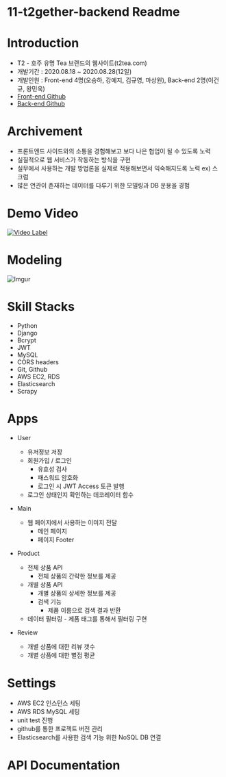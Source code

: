 # 11-t2gether-backend Readme

# Introduction
* T2 - 호주 유명 Tea 브랜드의 웹사이트(t2tea.com)
* 개발기간 : 2020.08.18 ~ 2020.08.28(12일)
* 개발인원 : Front-end 4명(오승하, 강예지, 김규영, 마상원), Back-end 2명(이건규, 왕민욱)
* [Front-end Github](https://github.com/wecode-bootcamp-korea/11-t2gether-frontend)
* [Back-end Github](https://github.com/wecode-bootcamp-korea/11-t2gether-backend)

# Archivement
- 프론트엔드 사이드와의 소통을 경험해보고 보다 나은 협업이 될 수 있도록 노력
- 실질적으로 웹 서비스가 작동하는 방식을 구현
- 실무에서 사용하는 개발 방법론을 실제로 적용해보면서 익숙해지도록 노력 ex) 스크럼
- 많은 연관이 존재하는 데이터를 다루기 위한 모델링과 DB 운용을 경험


# Demo Video
[![Video Label](http://img.youtube.com/vi/_ENyBLFF7VU/0.jpg)](https://youtu.be/_ENyBLFF7VU)

# Modeling
![Imgur](https://i.imgur.com/IkH7lSt.png)

# Skill Stacks
* Python
* Django
* Bcrypt
* JWT
* MySQL
* CORS headers
* Git, Github
* AWS EC2, RDS
* Elasticsearch
* Scrapy

# Apps
* User
	- 유저정보 저장
  - 회원가입 / 로그인
  	- 유효성 검사
    - 패스워드 암호화
    - 로그인 시 JWT Access 토큰 발행
  - 로그인 상태인지 확인하는 데코레이터 함수
 
* Main
  - 웹 페이지에서 사용하는 이미지 전달
    - 메인 페이지
    - 페이지 Footer
   
* Product
  - 전체 상품 API
    - 전체 상품의 간략한 정보를 제공
  - 개별 상품 API
    - 개별 상품의 상세한 정보를 제공
	- 검색 기능
		- 제품 이름으로 검색 결과 반환
  - 데이터 필터링
		- 제품 태그를 통해서 필터링 구현

* Review
  - 개별 상품에 대한 리뷰 갯수
  - 개별 상품에 대한 별점 평균
  
# Settings
* AWS EC2 인스턴스 세팅
* AWS RDS MySQL 세팅
* unit test 진행
* github를 통한 프로젝트 버전 관리
* Elasticsearch를 사용한 검색 기능 위한 NoSQL DB 연결

# API Documentation
